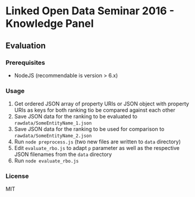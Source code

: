 # Linked Open Data Seminar 2016 - Knowledge Panel
## Evaluation
### Prerequisites
- NodeJS (recommendable is version > 6.x)

### Usage
1. Get ordered JSON array of property URIs or JSON object with property URIs as keys for both ranking tio be compared against each other
2. Save JSON data for the ranking to be evaluated to `rawdata/SomeEntityName_1.json`
3. Save JSON data for the ranking to be used for comparison to `rawdata/SomeEntityName_2.json`
4. Run `node preprocess.js` (two new files are written to `data` directory)
5. Edit `evaluate_rbo.js` to adapt `p` parameter as well as the respective JSON filenames from the `data` directory
6. Run `node evaluate_rbo.js`

### License
MIT